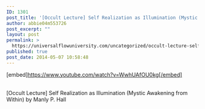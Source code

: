 ```yaml
---
ID: 1301
post_title: '[Occult Lecture] Self Realization as Illumination (Mystic Awakening from Within)'
author: abbie04m553726
post_excerpt: ""
layout: post
permalink: >
  https://universalflowuniversity.com/uncategorized/occult-lecture-self-realization-as-illumination-mystic-awakening-from-within/
published: true
post_date: 2014-05-07 10:58:48
---
```

[embed]https://www.youtube.com/watch?v=WwhUAfOU0kg[/embed]</br></br>
<p>[Occult Lecture] Self Realization as Illumination (Mystic Awakening from Within) by Manly P. Hall</p>